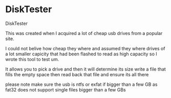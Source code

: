 # DiskTester
DiskTester

This was created when I acquired a lot of cheap usb drives from a popular site.

I could not belive how cheap they where and assumed they where drives of a lot smaller capicity that had been flashed to read as high capacity so I wrote this tool to test um.



It allows you to pick a drive and then it will determine its size write a file that fills the empty space then read back that file and ensure its all there 


please note make sure the usb is ntfs or exfat if bigger than a few GB as fat32 does not support single files bigger than a few GBs
